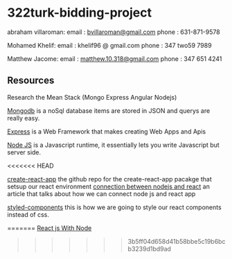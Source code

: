 # 322turk-bidding-project


abraham villaroman:
  email : bvillaroman@gmail.com
  phone : 631-871-9578

Mohamed Khelif:
  email : khelif96 @ gmail.com
  phone : 347 two59 7989

Matthew Jacome:
  email : matthew.10.318@gmail.com
  phone : 347 651 4241

## Resources
Research the Mean Stack (Mongo Express Angular Nodejs)

[Mongodb](https://www.mongodb.com/) is a noSql database items are stored in JSON and querys are really easy.

[Express](https://expressjs.com/) is a Web Framework that makes creating Web Apps and Apis


[Node JS](https://nodejs.org/en/) is a Javascript runtime, it essentially lets you write Javascript but server side.

<<<<<<< HEAD

[create-react-app](https://github.com/facebookincubator/create-react-app) the github repo for the create-react-app pacakge that setsup our react environment
[connection between nodejs and react](https://scotch.io/tutorials/react-on-the-server-for-beginners-build-a-universal-react-and-node-app) an article that talks about how we can connect node js and react app 

[styled-components](https://www.styled-components.com/) this is how we are going to style our react components instead of css.




=======
[React js With Node](https://daveceddia.com/create-react-app-express-backend/)
>>>>>>> 3b5ff04d658d41b58bbe5c19b6bcb3239d1bd9ad
